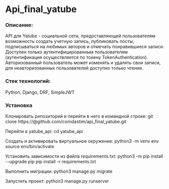 # Api_final_yatube

### Описание:
API для Yatube - социальной сети, предоставляющей пользователям возможность создать учетную запись, публиковать посты, подписываться на любимых авторов и отмечать понравившиеся записи. Доступен только аутентифицированным пользователям (аутентификация осуществляется по токену TokenAuthentication). Авторизованный пользователь может изменять и удалять свои записи, для неавторизованных пользователей доступно только чтение.

### Стек технологий:
Python, Django, DRF, SimpleJWT


### Установка
Клонировать репозиторий и перейти в него в командной строке:
git clone https://@github.com/comdastim/api_final_yatube.git

Перейти в yatube_api:
cd yatube_api

Cоздать и активировать виртуальное окружение:
python3 -m venv env
source env/bin/activate

Установить зависимости из файла requirements.txt:
python3 -m pip install --upgrade pip
pip install -r requirements.txt

Выполнить миграции:
python3 manage.py migrate

Запустить проект:
python3 manage.py runserver
